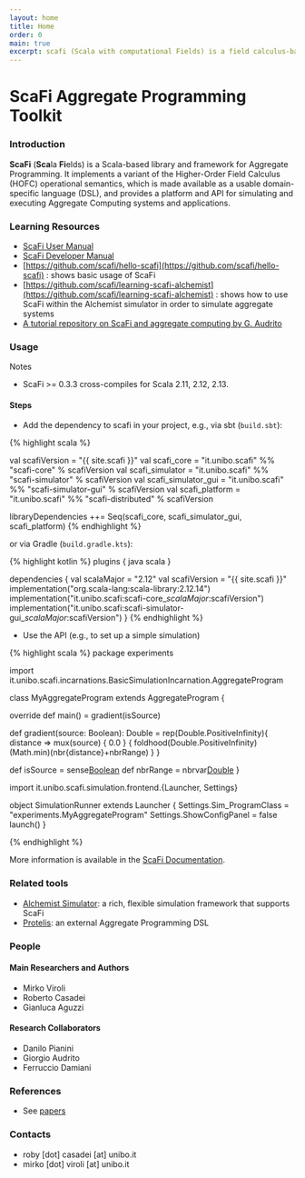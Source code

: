 ```yaml
---
layout: home
title: Home
order: 0
main: true
excerpt: scafi (Scala with computational Fields) is a field calculus-based DSL and toolkit for Aggregate Programming, providing a support for globally describing and executing self-organising, collective adaptive systems made of a networked set of logical situated devices.
---
```


# ScaFi Aggregate Programming Toolkit #


### Introduction ###

**ScaFi** (**Sca**la **Fi**elds) is a Scala-based library and framework for Aggregate Programming.
It implements a variant of the Higher-Order Field Calculus (HOFC) operational semantics,
which is made available as a usable domain-specific language (DSL),
and provides a platform and API for simulating and executing Aggregate Computing systems and applications.

### Learning Resources

- [ScaFi User Manual](/docs/#scafi-user-manual)
- [ScaFi Developer Manual](/docs/#scafi-developer-manual)
- [https://github.com/scafi/hello-scafi](https://github.com/scafi/hello-scafi) : shows basic usage of ScaFi
- [https://github.com/scafi/learning-scafi-alchemist](https://github.com/scafi/learning-scafi-alchemist) : shows how to use ScaFi within the Alchemist simulator in order to simulate aggregate systems
- [A tutorial repository on ScaFi and aggregate computing by G. Audrito](https://bitbucket.org/gaudrito/alchemist-example)

### Usage ###

<!-- **NOTE:** the following examples and instructions may not be up-to-date; please refer to the `demos` module in the project repository for up-to-date information. -->

Notes

- ScaFi >= 0.3.3 cross-compiles for Scala 2.11, 2.12, 2.13.

<!-- - Before ScaFi 0.3.3, the group ID `it.unibo.apice.scafiteam` was used instead of the current **`it.unibo.scafi`** -->

#### Steps

* Add the dependency to scafi in your project, e.g., via sbt (`build.sbt`):

{% highlight scala %}

val scafiVersion = "{{ site.scafi }}"
val scafi_core  = "it.unibo.scafi" %% "scafi-core"  % scafiVersion
val scafi_simulator  = "it.unibo.scafi" %% "scafi-simulator"  % scafiVersion
val scafi_simulator_gui  = "it.unibo.scafi" %% "scafi-simulator-gui"  % scafiVersion
val scafi_platform = "it.unibo.scafi" %% "scafi-distributed"  % scafiVersion

libraryDependencies ++= Seq(scafi_core, scafi_simulator_gui, scafi_platform)
{% endhighlight %}

or via Gradle (`build.gradle.kts`):

{% highlight kotlin %}
plugins {
    java
    scala
}

dependencies {
    val scalaMajor = "2.12"
    val scafiVersion = "{{ site.scafi }}"
    implementation("org.scala-lang:scala-library:2.12.14")
    implementation("it.unibo.scafi:scafi-core_$scalaMajor:$scafiVersion")
    implementation("it.unibo.scafi:scafi-simulator-gui_$scalaMajor:$scafiVersion")
}
{% endhighlight %}
<!--
// the following may be needed when running using Java 11
tasks.withType<ScalaCompile> {
    sourceCompatibility = "1.8"
    targetCompatibility = "1.8"
}
-->

* Use the API (e.g., to set up a simple simulation)


{% highlight scala %}
package experiments

import it.unibo.scafi.incarnations.BasicSimulationIncarnation.AggregateProgram

class MyAggregateProgram extends AggregateProgram {

  override def main() = gradient(isSource)

  def gradient(source: Boolean): Double =
    rep(Double.PositiveInfinity){ distance =>
      mux(source) { 0.0 } {
        foldhood(Double.PositiveInfinity)(Math.min)(nbr{distance}+nbrRange)
      }
    }

  def isSource = sense[Boolean]("sens1")
  def nbrRange = nbrvar[Double](NBR_RANGE_NAME)
}

import it.unibo.scafi.simulation.frontend.{Launcher, Settings}

object SimulationRunner extends Launcher {
  Settings.Sim_ProgramClass = "experiments.MyAggregateProgram"
  Settings.ShowConfigPanel = false
  launch()
}

{% endhighlight %}

More information is available in the [ScaFi Documentation](/docs/).


### Related tools

- [Alchemist Simulator](http://alchemistsimulator.github.io/): a rich, flexible simulation framework that supports ScaFi
- [Protelis](https://protelis.github.io/): an external Aggregate Programming DSL

### People

#### Main Researchers and Authors ###

* Mirko Viroli
* Roberto Casadei
* Gianluca Aguzzi

#### Research Collaborators ###

* Danilo Pianini
* Giorgio Audrito
* Ferruccio Damiani

### References ###

* See [papers](/papers/)

### Contacts ###

* roby [dot] casadei [at] unibo.it
* mirko [dot] viroli [at] unibo.it
